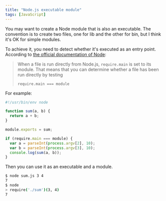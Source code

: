 ```yaml
---
title: "Node.js executable module"
tags: [JavaScript]
---
```


You may want to create a Node module that is also an executable. The convention is to create two files, one for lib and the other for bin, but I think it's OK for simple modules.

To achieve it, you need to detect whether it's executed as an entry point. According to [the official documentation of Node](https://nodejs.org/api/modules.html#modules_accessing_the_main_module):

>When a file is run directly from Node.js, `require.main` is set to its module. That means that you can determine whether a file has been run directly by testing
>```
>require.main === module
>```

For example:

```js
#!/usr/bin/env node

function sum(a, b) {
  return a + b;
}

module.exports = sum;

if (require.main === module) {
  var a = parseInt(process.argv[2], 10);
  var b = parseInt(process.argv[3], 10);
  console.log(sum(a, b));
}
```

Then you can use it as an executable and a module.

```sh
$ node sum.js 3 4
7
$ node
> require('./sum')(3, 4)
7
```
